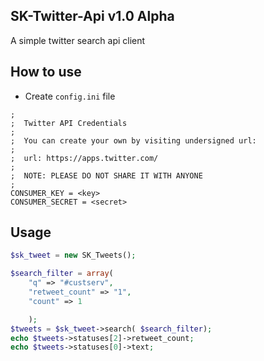 SK-Twitter-Api v1.0 Alpha
------------

A simple twitter search api client

How to use
-------------


- Create `config.ini` file

```
;
;  Twitter API Credentials
;
;  You can create your own by visiting undersigned url:
;
;  url: https://apps.twitter.com/
;
;  NOTE: PLEASE DO NOT SHARE IT WITH ANYONE
;
CONSUMER_KEY = <key>
CONSUMER_SECRET = <secret>

```

Usage
------

``` php
$sk_tweet = new SK_Tweets();

$search_filter = array(
	"q" => "#custserv",
	"retweet_count" => "1",
	"count" => 1

	);
$tweets = $sk_tweet->search( $search_filter);
echo $tweets->statuses[2]->retweet_count;
echo $tweets->statuses[0]->text;

```
